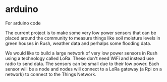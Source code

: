# arduino
For arduino code

The current project is to make some very low power sensors that can be placed around the community to measure things like soil moisture levels in green houses in Rush, weather data and perhalps some flooding data.

We would like to build a large network of very low power sensors in Rush using a technology called LoRa. These don't need WiFi and instead use radio to send data. The sensors can be small due to their low power. Each sensor will be a node and nodes will connect to a LoRa gateway (a Rpi on a network) to connect to the Things Network.
